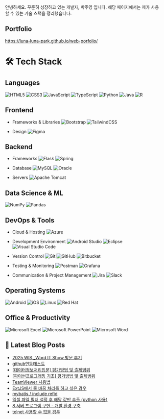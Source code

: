 안녕하세요. 꾸준히 성장하고 있는 개발자, 박주영 입니다. 
해당 페이지에서는 제가 사용할 수 있는 기술 스택을 정리했습니다. 

## Portfolio
https://luna-luna-park.github.io/web-porfolio/


# 🛠️ Tech Stack
## Languages
![HTML5](https://img.shields.io/badge/html5-%23E34F26.svg?style=for-the-badge&logo=html5&logoColor=white)
![CSS3](https://img.shields.io/badge/css3-%231572B6.svg?style=for-the-badge&logo=css3&logoColor=white)
![JavaScript](https://img.shields.io/badge/javascript-%23323330.svg?style=for-the-badge&logo=javascript&logoColor=%23F7DF1E)
![TypeScript](https://img.shields.io/badge/typescript-%23007ACC.svg?style=for-the-badge&logo=typescript&logoColor=white)
![Python](https://img.shields.io/badge/python-3670A0?style=for-the-badge&logo=python&logoColor=ffdd54)
![Java](https://img.shields.io/badge/java-%23ED8B00.svg?style=for-the-badge&logo=openjdk&logoColor=white)
![R](https://img.shields.io/badge/r-%23276DC3.svg?style=for-the-badge&logo=r&logoColor=white)

## Frontend
- Frameworks & Libraries
![Bootstrap](https://img.shields.io/badge/bootstrap-%238511FA.svg?style=for-the-badge&logo=bootstrap&logoColor=white)
![TailwindCSS](https://img.shields.io/badge/tailwindcss-%2338B2AC.svg?style=for-the-badge&logo=tailwind-css&logoColor=white)

- Design
![Figma](https://img.shields.io/badge/figma-%23F24E1E.svg?style=for-the-badge&logo=figma&logoColor=white)

## Backend
- Frameworks
![Flask](https://img.shields.io/badge/flask-%23000.svg?style=for-the-badge&logo=flask&logoColor=white)
![Spring](https://img.shields.io/badge/spring-%236DB33F.svg?style=for-the-badge&logo=spring&logoColor=white)

- Database
![MySQL](https://img.shields.io/badge/mysql-4479A1.svg?style=for-the-badge&logo=mysql&logoColor=white)
![Oracle](https://img.shields.io/badge/Oracle-F80000?style=for-the-badge&logo=oracle&logoColor=white)

- Servers
![Apache Tomcat](https://img.shields.io/badge/apache%20tomcat-%23F8DC75.svg?style=for-the-badge&logo=apache-tomcat&logoColor=black)

## Data Science & ML
![NumPy](https://img.shields.io/badge/numpy-%23013243.svg?style=for-the-badge&logo=numpy&logoColor=white)
![Pandas](https://img.shields.io/badge/pandas-%23150458.svg?style=for-the-badge&logo=pandas&logoColor=white)

## DevOps & Tools
- Cloud & Hosting
![Azure](https://img.shields.io/badge/azure-%230072C6.svg?style=for-the-badge&logo=microsoftazure&logoColor=white)

- Development Environment
![Android Studio](https://img.shields.io/badge/android%20studio-346ac1?style=for-the-badge&logo=android%20studio&logoColor=white)
![Eclipse](https://img.shields.io/badge/Eclipse-FE7A16.svg?style=for-the-badge&logo=Eclipse&logoColor=white)
![Visual Studio Code](https://img.shields.io/badge/Visual%20Studio%20Code-0078d7.svg?style=for-the-badge&logo=visual-studio-code&logoColor=white)

- Version Control
![Git](https://img.shields.io/badge/git-%23F05033.svg?style=for-the-badge&logo=git&logoColor=white)
![GitHub](https://img.shields.io/badge/github-%23121011.svg?style=for-the-badge&logo=github&logoColor=white)
![Bitbucket](https://img.shields.io/badge/bitbucket-%230047B3.svg?style=for-the-badge&logo=bitbucket&logoColor=white)

- Testing & Monitoring
![Postman](https://img.shields.io/badge/Postman-FF6C37?style=for-the-badge&logo=postman&logoColor=white)
![Grafana](https://img.shields.io/badge/grafana-%23F46800.svg?style=for-the-badge&logo=grafana&logoColor=white)

- Communication & Project Management
![Jira](https://img.shields.io/badge/jira-%230A0FFF.svg?style=for-the-badge&logo=jira&logoColor=white)
![Slack](https://img.shields.io/badge/Slack-4A154B?style=for-the-badge&logo=slack&logoColor=white)

## Operating Systems
![Android](https://img.shields.io/badge/Android-3DDC84?style=for-the-badge&logo=android&logoColor=white)
![iOS](https://img.shields.io/badge/iOS-000000?style=for-the-badge&logo=ios&logoColor=white)
![Linux](https://img.shields.io/badge/Linux-FCC624?style=for-the-badge&logo=linux&logoColor=black)
![Red Hat](https://img.shields.io/badge/Red%20Hat-EE0000?style=for-the-badge&logo=redhat&logoColor=white)

## Office & Productivity
![Microsoft Excel](https://img.shields.io/badge/Microsoft_Excel-217346?style=for-the-badge&logo=microsoft-excel&logoColor=white)
![Microsoft PowerPoint](https://img.shields.io/badge/Microsoft_PowerPoint-B7472A?style=for-the-badge&logo=microsoft-powerpoint&logoColor=white)
![Microsoft Word](https://img.shields.io/badge/Microsoft_Word-2B579A?style=for-the-badge&logo=microsoft-word&logoColor=white)



## 📕 Latest Blog Posts

<ul><li><a href='https://hellolunaworld.tistory.com/43' target='_blank'>2025 WIS _Word IT Show  방문 후기</a></li><li><a href='https://hellolunaworld.tistory.com/42' target='_blank'>github연동테스트</a></li><li><a href='https://hellolunaworld.tistory.com/41' target='_blank'>[데이터정보처리입문] 평가방법 및 출제범위</a></li><li><a href='https://hellolunaworld.tistory.com/39' target='_blank'>[파이썬프로그래밍 기초] 평가방법 및 출제범위</a></li><li><a href='https://hellolunaworld.tistory.com/33' target='_blank'>TeamViewer 사용법</a></li><li><a href='https://hellolunaworld.tistory.com/13' target='_blank'>ExtJS에서 줄 바꿈 처리를 하고 싶은 경우</a></li><li><a href='https://hellolunaworld.tistory.com/12' target='_blank'>mybatis / include refid</a></li><li><a href='https://hellolunaworld.tistory.com/11' target='_blank'>엑셀 파일 필터 설정 후 해당 값만 추출 (python 사용)</a></li><li><a href='https://hellolunaworld.tistory.com/9' target='_blank'>8.서버 프로그램 구현 - 개발 환경 구축</a></li><li><a href='https://hellolunaworld.tistory.com/8' target='_blank'>telnet 사용할 수 없을 경우</a></li></ul>



